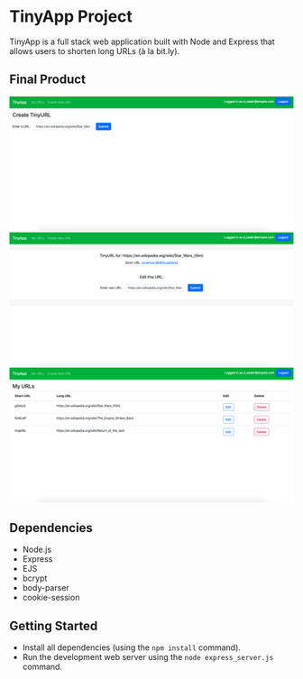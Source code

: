 # TinyApp Project

TinyApp is a full stack web application built with Node and Express that allows users to shorten long URLs (à la bit.ly).

## Final Product

!["Create URL page"](https://github.com/dexterchan94/tinyapp/blob/master/docs/create-url-page.png?raw=true)
!["Edit URL page"](https://github.com/dexterchan94/tinyapp/blob/master/docs/edit-url-page.png?raw=true)
!["Show URLs page"](https://github.com/dexterchan94/tinyapp/blob/master/docs/urls-page.png?raw=true)


## Dependencies

- Node.js
- Express
- EJS
- bcrypt
- body-parser
- cookie-session

## Getting Started

- Install all dependencies (using the `npm install` command).
- Run the development web server using the `node express_server.js` command.